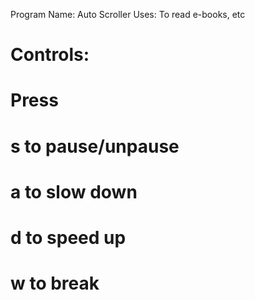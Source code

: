 Program Name: Auto Scroller
Uses: To read e-books, etc

# Controls:
# Press 
# s to pause/unpause
# a to slow down
# d to speed up
# w to break



